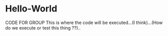 # Hello-World
CODE FOR GROUP
This is where the code will be executed...(I think)...(How do we execute or test this thing ??)..

